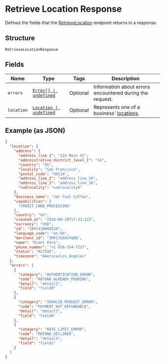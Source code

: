 
# Retrieve Location Response

Defines the fields that the [RetrieveLocation](../../doc/api/locations.md#retrieve-location)
endpoint returns in a response.

## Structure

`RetrieveLocationResponse`

## Fields

| Name | Type | Tags | Description |
|  --- | --- | --- | --- |
| `errors` | [`Error[] \| undefined`](../../doc/models/error.md) | Optional | Information about errors encountered during the request. |
| `location` | [`Location \| undefined`](../../doc/models/location.md) | Optional | Represents one of a business' [locations](https://developer.squareup.com/docs/locations-api). |

## Example (as JSON)

```json
{
  "location": {
    "address": {
      "address_line_1": "123 Main St",
      "administrative_district_level_1": "CA",
      "country": "US",
      "locality": "San Francisco",
      "postal_code": "94114",
      "address_line_2": "address_line_20",
      "address_line_3": "address_line_36",
      "sublocality": "sublocality0"
    },
    "business_name": "Jet Fuel Coffee",
    "capabilities": [
      "CREDIT_CARD_PROCESSING"
    ],
    "country": "US",
    "created_at": "2016-09-19T17:33:12Z",
    "currency": "USD",
    "id": "18YC4JDH91E1H",
    "language_code": "en-US",
    "merchant_id": "3MYCJG5GVYQ8Q",
    "name": "Grant Park",
    "phone_number": "+1 650-354-7217",
    "status": "ACTIVE",
    "timezone": "America/Los_Angeles"
  },
  "errors": [
    {
      "category": "AUTHENTICATION_ERROR",
      "code": "REFUND_ALREADY_PENDING",
      "detail": "detail1",
      "field": "field9"
    },
    {
      "category": "INVALID_REQUEST_ERROR",
      "code": "PAYMENT_NOT_REFUNDABLE",
      "detail": "detail2",
      "field": "field0"
    },
    {
      "category": "RATE_LIMIT_ERROR",
      "code": "REFUND_DECLINED",
      "detail": "detail3",
      "field": "field1"
    }
  ]
}
```

